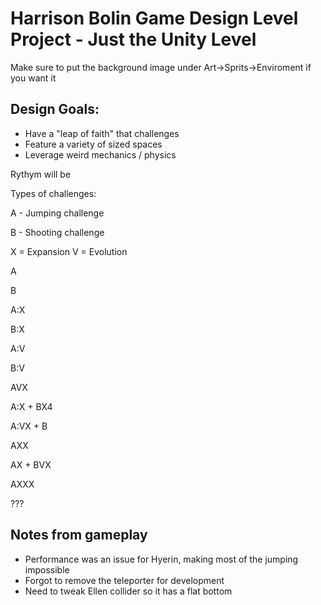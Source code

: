 # Harrison Bolin Game Design Level Project - Just the Unity Level

Make sure to put the background image under Art->Sprits->Enviroment if you want it

## Design Goals:
- Have a "leap of faith" that challenges
- Feature a variety of sized spaces
- Leverage weird mechanics / physics

Rythym will be

Types of challenges:

A - Jumping challenge 

B - Shooting challenge

X = Expansion V = Evolution

A

B

A:X

B:X

A:V

B:V

AVX

A:X + BX4

A:VX + B

AXX

AX + BVX

AXXX

???



## Notes from gameplay
- Performance was an issue for Hyerin, making most of the jumping impossible
- Forgot to remove the teleporter for development
- Need to tweak Ellen collider so it has a flat bottom
